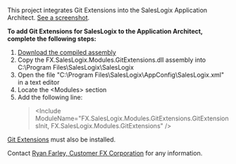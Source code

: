 This project integrates Git Extensions into the SalesLogix Application Architect. <a href="http://cloud.github.com/downloads/CustomerFX/SalesLogixGitExtensions/GitExtensionsForSalesLogix_CompleteWithMenu.png">See a screenshot</a>.

<b>To add Git Extensions for SalesLogix to the Application Architect, complete the following steps:</b>

<ol><li><a href="http://cloud.github.com/downloads/CustomerFX/SalesLogixGitExtensions/FX.SalesLogix.Modules.GitExtensions.dll">Download the compiled assembly</a>
<li>Copy the FX.SalesLogix.Modules.GitExtensions.dll assembly into C:\Program Files\SalesLogix\SalesLogix
<li>Open the file "C:\Program Files\SalesLogix\AppConfig\SalesLogix.xml" in a text editor
<li>Locate the &lt;Modules&gt; section
<li>Add the following line:<br>
<blockquote>&lt;Include ModuleName="FX.SalesLogix.Modules.GitExtensions.GitExtensionsInit, FX.SalesLogix.Modules.GitExtensions" /&gt;</blockquote></ol>

<a href="http://code.google.com/p/gitextensions/" target=_blank>Git Extensions</a> must also be installed.

Contact <a href="http://crmdeveloper.com/" target=_blank>Ryan Farley, Customer FX Corporation</a> for any information.<br>
<br>